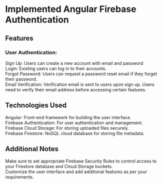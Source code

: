 # Implemented Angular Firebase Authentication
## Features
### User Authentication:

Sign Up: Users can create a new account with email and password <br />
Login: Existing users can log in to their accounts. <br />
Forgot Password: Users can request a password reset email if they forget their password. <br />
Email Verification: Verification email is sent to users upon sign up. Users need to verify their email address before accessing certain features. <br />

## Technologies Used
Angular: Front-end framework for building the user interface. <br />
Firebase Authentication: For user authentication and management. <br />
Firebase Cloud Storage: For storing uploaded files securely. <br />
Firebase Firestore: NoSQL cloud database for storing file metadata. <br />


## Additional Notes
Make sure to set appropriate Firebase Security Rules to control access to your Firestore database and Cloud Storage buckets. <br />
Customize the user interface and add additional features as per your requirements.
